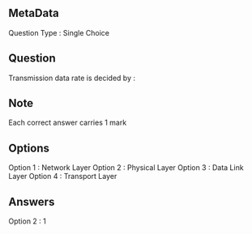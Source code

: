 ## MetaData
Question Type : Single Choice

## Question
Transmission data rate is decided by :

## Note
Each correct answer carries 1 mark

## Options
Option 1 : Network Layer
Option 2 : Physical Layer
Option 3 : Data Link Layer
Option 4 : Transport Layer

## Answers
Option 2 : 1
